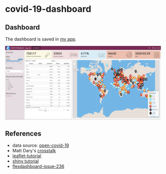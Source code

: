 # covid-19-dashboard

## Dashboard

The dashboard is saved in [my app](https://app.zhongjzsb.com/COVID-19-dashboard/).

[![](flexdashboard-screenshot.png)](https://app.zhongjzsb.com/COVID-19-dashboard/)

## References

- data source: [open-covid-19](https://github.com/open-covid-19/data)
- Matt Dary's [crosstalk](https://matt-dray.github.io/earl18-crosstalk/)
- [leaflet-tutorial](https://github.com/SimonGoring/ShinyLeaflet-tutorial/blob/master/Shiny-leaflet-tutorial.Rmd)
- [shiny tutorial](https://rstudio.github.io/leaflet/shiny.html)
- [flexdashboard-issue-236](https://github.com/rstudio/flexdashboard/issues/236)